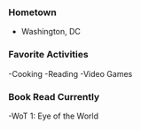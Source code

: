 ### Hometown
- Washington, DC

### Favorite Activities
-Cooking
-Reading
-Video Games

### Book Read Currently
-WoT 1: Eye of the World